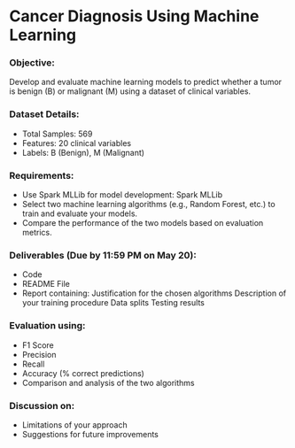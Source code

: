 # Cancer Diagnosis Using Machine Learning

### Objective:
  Develop and evaluate machine learning models to predict whether a tumor is benign (B) or malignant (M) using a dataset of clinical variables.

### Dataset Details:
- Total Samples: 569
- Features: 20 clinical variables
- Labels: B (Benign), M (Malignant)

### Requirements:
- Use Spark MLLib for model development: Spark MLLib
- Select two machine learning algorithms (e.g., Random Forest, etc.) to train and evaluate your models.
- Compare the performance of the two models based on evaluation metrics.

### Deliverables (Due by 11:59 PM on May 20):
- Code
- README File
- Report containing:
  Justification for the chosen algorithms
  Description of your training procedure
  Data splits
  Testing results

### Evaluation using:
- F1 Score
- Precision
- Recall
- Accuracy (% correct predictions)
- Comparison and analysis of the two algorithms

### Discussion on:
- Limitations of your approach
- Suggestions for future improvements